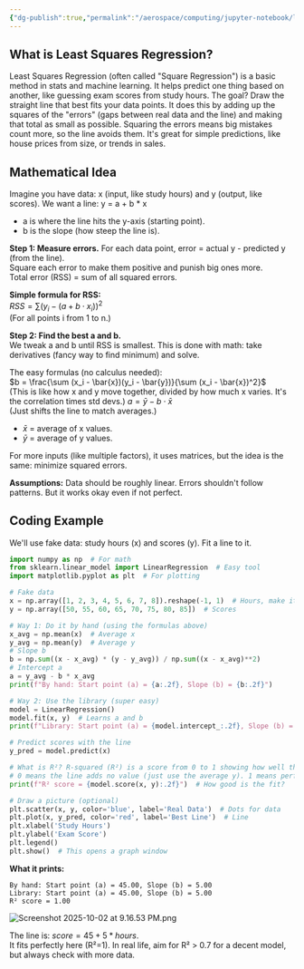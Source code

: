 ```yaml
---
{"dg-publish":true,"permalink":"/aerospace/computing/jupyter-notebook/linear-algebra-stuffs/least-square-regression/","noteIcon":"","created":"2025-10-09T12:33:56.856-04:00"}
---
```


## What is Least Squares Regression?

Least Squares Regression (often called "Square Regression") is a basic method in stats and machine learning. It helps predict one thing based on another, like guessing exam scores from study hours. The goal? Draw the straight line that best fits your data points. It does this by adding up the squares of the "errors" (gaps between real data and the line) and making that total as small as possible. Squaring the errors means big mistakes count more, so the line avoids them. It's great for simple predictions, like house prices from size, or trends in sales.

## Mathematical Idea

Imagine you have data: x (input, like study hours) and y (output, like scores). We want a line: y = a + b * x
- a is where the line hits the y-axis (starting point).
- b is the slope (how steep the line is).

**Step 1: Measure errors.** For each data point, error = actual y - predicted y (from the line).  
Square each error to make them positive and punish big ones more.  
Total error (RSS) = sum of all squared errors.

**Simple formula for RSS:**  
$RSS = \sum (y_i - (a + b \cdot x_i))^2$  
(For all points i from 1 to n.)

**Step 2: Find the best a and b.**  
We tweak a and b until RSS is smallest. This is done with math: take derivatives (fancy way to find minimum) and solve.

The easy formulas (no calculus needed):  
$b = \frac{\sum (x_i - \bar{x})(y_i - \bar{y})}{\sum (x_i - \bar{x})^2}$  
(This is like how x and y move together, divided by how much x varies. It's the correlation times std devs.)
$a = \bar{y} - b \cdot \bar{x}$  
(Just shifts the line to match averages.)

- $\bar{x}$ = average of x values.  
- $\bar{y}$ = average of y values.

For more inputs (like multiple factors), it uses matrices, but the idea is the same: minimize squared errors.

**Assumptions:** Data should be roughly linear. Errors shouldn't follow patterns. But it works okay even if not perfect.
## Coding Example 

We'll use fake data: study hours (x) and scores (y). Fit a line to it.

```python
import numpy as np  # For math
from sklearn.linear_model import LinearRegression  # Easy tool
import matplotlib.pyplot as plt  # For plotting

# Fake data
x = np.array([1, 2, 3, 4, 5, 6, 7, 8]).reshape(-1, 1)  # Hours, make it a column
y = np.array([50, 55, 60, 65, 70, 75, 80, 85])  # Scores

# Way 1: Do it by hand (using the formulas above)
x_avg = np.mean(x)  # Average x
y_avg = np.mean(y)  # Average y
# Slope b
b = np.sum((x - x_avg) * (y - y_avg)) / np.sum((x - x_avg)**2)
# Intercept a
a = y_avg - b * x_avg
print(f"By hand: Start point (a) = {a:.2f}, Slope (b) = {b:.2f}")

# Way 2: Use the library (super easy)
model = LinearRegression()
model.fit(x, y)  # Learns a and b
print(f"Library: Start point (a) = {model.intercept_:.2f}, Slope (b) = {model.coef_[0]:.2f}")

# Predict scores with the line
y_pred = model.predict(x)

# What is R²? R-squared (R²) is a score from 0 to 1 showing how well the line explains the data's ups and downs. 
# 0 means the line adds no value (just use the average y). 1 means perfect match (line hits every point).
print(f"R² score = {model.score(x, y):.2f}")  # How good is the fit?

# Draw a picture (optional)
plt.scatter(x, y, color='blue', label='Real Data')  # Dots for data
plt.plot(x, y_pred, color='red', label='Best Line')  # Line
plt.xlabel('Study Hours')
plt.ylabel('Exam Score')
plt.legend()
plt.show()  # This opens a graph window
```

**What it prints:**  
```
By hand: Start point (a) = 45.00, Slope (b) = 5.00
Library: Start point (a) = 45.00, Slope (b) = 5.00
R² score = 1.00
```
![Screenshot 2025-10-02 at 9.16.53 PM.png](/img/user/Aerospace/Computing/Attachments/Screenshot%202025-10-02%20at%209.16.53%20PM.png)

The line is: $score = 45 + 5 * hours$.  
It fits perfectly here (R²=1). In real life, aim for R² > 0.7 for a decent model, but always check with more data.
